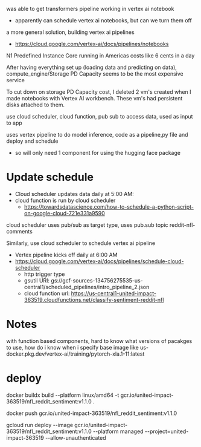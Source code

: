 was able to get transformers pipeline working in vertex ai notebook
- apparently can schedule vertex ai notebooks, but can we turn them off

a more general solution, building vertex ai pipelines
- https://cloud.google.com/vertex-ai/docs/pipelines/notebooks


N1 Predefined Instance Core running in Americas costs like 6 cents in a day

After having everything set up (loading data and predicting on data), compute_engine/Storage PD Capacity seems to be the most expensive service

To cut down on storage PD Capacity cost, I deleted 2 vm's created when I made notebooks with Vertex AI workbench. These vm's had persistent disks attached to them.

use cloud scheduler, cloud function, pub sub to access data, used as input to app

uses vertex pipeline to do model inference, code as a pipeline,py file and deploy and schedule
- so will only need 1 component for using the hugging face package

# Update schedule
- Cloud scheduler updates data daily at 5:00 AM:
- cloud function is run by cloud scheduler
    - https://towardsdatascience.com/how-to-schedule-a-python-script-on-google-cloud-721e331a9590

cloud scheduler uses pub/sub as target type, uses pub.sub topic reddit-nfl-comments

Similarly, use cloud scheduler to schedule vertex ai pipeline
- Vertex pipeline kicks off daily at 6:00 AM
- https://cloud.google.com/vertex-ai/docs/pipelines/schedule-cloud-scheduler
    - http trigger type
    - gsutil URI: gs://gcf-sources-134756275535-us-central1/scheduled_pipelines/intro_pipeline_2.json
    - cloud function url: https://us-central1-united-impact-363519.cloudfunctions.net/classify-sentiment-reddit-nfl


# Notes
with function based components, hard to know what versions of pacakges to use, 
how do i know when i specify base image like us-docker.pkg.dev/vertex-ai/training/pytorch-xla.1-11:latest

# deploy 

docker buildx build --platform linux/amd64 -t gcr.io/united-impact-363519/nfl_reddit_sentiment:v1.1.0 .

docker push gcr.io/united-impact-363519/nfl_reddit_sentiment:v1.1.0 

gcloud run deploy --image gcr.io/united-impact-363519/nfl_reddit_sentiment:v1.1.0 --platform managed  --project=united-impact-363519 --allow-unauthenticated